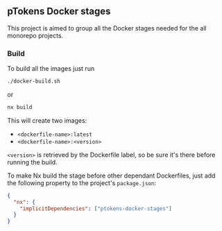 ## pTokens Docker stages

This project is aimed to group all the Docker stages needed for the all monorepo projects.

### Build

To build all the images just run

```bash
./docker-build.sh
```

or

```bash
nx build
```

This will create two images:

- `<dockerfile-name>:latest`
- `<dockerfile-name>:<version>`

`<version>` is retrieved by the Dockerfile label, so be sure it's there
before running the build.

To make Nx build the stage before other dependant Dockerfiles, just add the
following property to the project's `package.json`:

```json
{
  "nx": {
    "implicitDependencies": ["ptokens-docker-stages"]
  }
}
```
